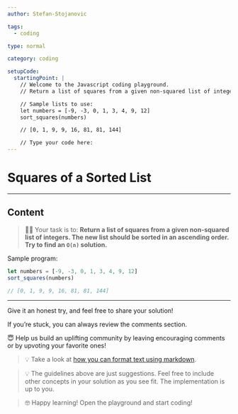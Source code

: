 ```yaml
---
author: Stefan-Stojanovic

tags:
  - coding

type: normal

category: coding

setupCode:
  startingPoint: |
    // Welcome to the Javascript coding playground.
    // Return a list of squares from a given non-squared list of integers. The new list should be sorted in an ascending order. Try to find an O(n) solution.

    // Sample lists to use:
    let numbers = [-9, -3, 0, 1, 3, 4, 9, 12]
    sort_squares(numbers)

    // [0, 1, 9, 9, 16, 81, 81, 144]

    // Type your code here:
---
```


# Squares of a Sorted List

---

## Content

> 👩‍💻 Your task is to: **Return a list of squares from a given non-squared list of integers. The new list should be sorted in an ascending order. Try to find an `O(n)` solution.**

Sample program:

```javascript
let numbers = [-9, -3, 0, 1, 3, 4, 9, 12]
sort_squares(numbers)

// [0, 1, 9, 9, 16, 81, 81, 144]
```

---

Give it an honest try, and feel free to share your solution!

If you’re stuck, you can always review the comments section.

😇 Help us build an uplifting community by leaving encouraging comments or by upvoting your favorite ones!

> 💡 Take a look at [how you can format text using markdown](https://www.enki.com/glossary/general/markdown-formatting).

> 💡 The guidelines above are just suggestions. Feel free to include other concepts in your solution as you see fit. The implementation is up to you.

> 🤓 Happy learning! Open the playground and start coding!
